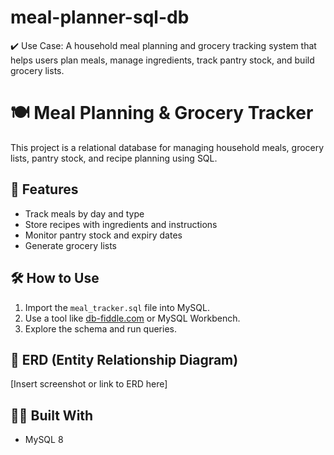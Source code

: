 # meal-planner-sql-db
✔️ Use Case: A household meal planning and grocery tracking system that helps users plan meals, manage ingredients, track pantry stock, and build grocery lists.

# 🍽️ Meal Planning & Grocery Tracker

This project is a relational database for managing household meals, grocery lists, pantry stock, and recipe planning using SQL.

## 📂 Features
- Track meals by day and type
- Store recipes with ingredients and instructions
- Monitor pantry stock and expiry dates
- Generate grocery lists

## 🛠️ How to Use
1. Import the `meal_tracker.sql` file into MySQL.
2. Use a tool like [db-fiddle.com](https://db-fiddle.com/) or MySQL Workbench.
3. Explore the schema and run queries.

## 🧠 ERD (Entity Relationship Diagram)
[Insert screenshot or link to ERD here]

## 👩‍💻 Built With
- MySQL 8
